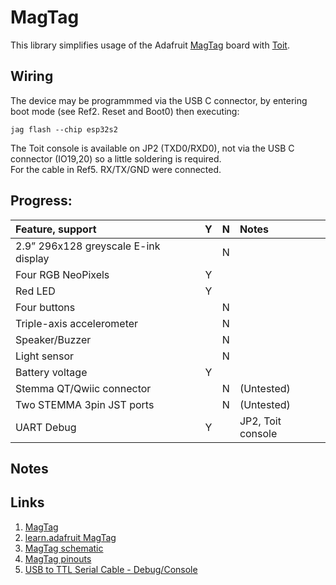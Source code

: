 # MagTag

This library simplifies usage of the Adafruit [MagTag](https://www.adafruit.com/product/4800) board with [Toit](https://toit.io/).  


## Wiring 

The device may be programmmed via the USB C connector, by entering boot mode (see Ref2. Reset and Boot0) then executing:  
```
jag flash --chip esp32s2
```
The Toit console is available on JP2 (TXD0/RXD0), not via the USB C connector (IO19,20) so a little soldering is required.  
For the cable in Ref5. RX/TX/GND were connected.

## Progress:

|  Feature, support  | Y | N |Notes |
| :---      |:-:|:-:|:- |
| 2.9” 296x128 greyscale E-ink display  |  | N | |
| Four RGB NeoPixels | Y | |  |
| Red LED | Y | |  |
| Four buttons | | N | 
| Triple-axis accelerometer | | N | 
| Speaker/Buzzer | | N | 
| Light sensor  |  |N | 
| Battery voltage  | Y | | 
| Stemma QT/Qwiic connector |  | N | (Untested)
| Two STEMMA 3pin JST ports | |N | (Untested)
| UART Debug | Y | | JP2, Toit console

## Notes


## Links
1. [MagTag](https://www.adafruit.com/product/4800)
2. [learn.adafruit MagTag](https://learn.adafruit.com/adafruit-magtag)
3. [MagTag schematic](https://learn.adafruit.com/assets/96946)
4. [MagTag pinouts](https://learn.adafruit.com/assets/102127)
5. [USB to TTL Serial Cable - Debug/Console](https://www.adafruit.com/product/954)
